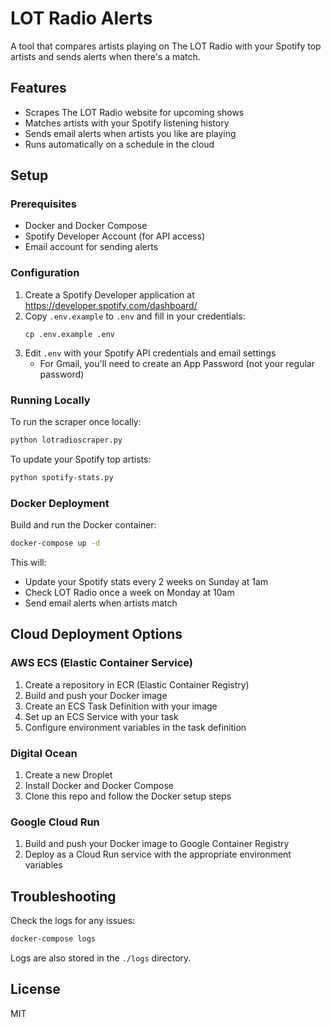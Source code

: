 # LOT Radio Alerts

A tool that compares artists playing on The LOT Radio with your Spotify top artists and sends alerts when there's a match.

## Features

- Scrapes The LOT Radio website for upcoming shows
- Matches artists with your Spotify listening history
- Sends email alerts when artists you like are playing
- Runs automatically on a schedule in the cloud

## Setup

### Prerequisites

- Docker and Docker Compose
- Spotify Developer Account (for API access)
- Email account for sending alerts

### Configuration

1. Create a Spotify Developer application at https://developer.spotify.com/dashboard/
2. Copy `.env.example` to `.env` and fill in your credentials:
   ```
   cp .env.example .env
   ```
3. Edit `.env` with your Spotify API credentials and email settings
   - For Gmail, you'll need to create an App Password (not your regular password)

### Running Locally

To run the scraper once locally:

```bash
python lotradioscraper.py
```

To update your Spotify top artists:

```bash
python spotify-stats.py
```

### Docker Deployment

Build and run the Docker container:

```bash
docker-compose up -d
```

This will:
- Update your Spotify stats every 2 weeks on Sunday at 1am
- Check LOT Radio once a week on Monday at 10am
- Send email alerts when artists match

## Cloud Deployment Options

### AWS ECS (Elastic Container Service)

1. Create a repository in ECR (Elastic Container Registry)
2. Build and push your Docker image
3. Create an ECS Task Definition with your image
4. Set up an ECS Service with your task
5. Configure environment variables in the task definition

### Digital Ocean

1. Create a new Droplet
2. Install Docker and Docker Compose
3. Clone this repo and follow the Docker setup steps

### Google Cloud Run

1. Build and push your Docker image to Google Container Registry
2. Deploy as a Cloud Run service with the appropriate environment variables

## Troubleshooting

Check the logs for any issues:

```bash
docker-compose logs
```

Logs are also stored in the `./logs` directory.

## License

MIT